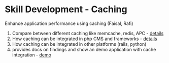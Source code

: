 Skill Development - Caching
===========================

Enhance application performance using caching (Faisal, Rafi)

1. Compare between different caching like memcache, redis, APC - [details](/COMPARISON.md)
2. How caching can be integrated in php CMS and frameworks - [details](/IMPLEMENTATION.md)
3. How caching can be integrated in other platforms (rails, python)
4. provides docs on findings and show an demo application with cache integration - [demo](http://nascenia.com)
